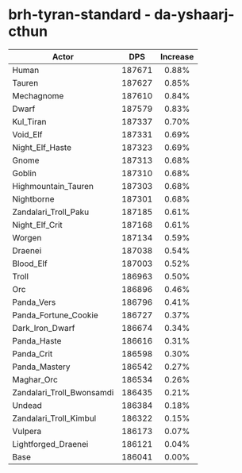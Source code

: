 # brh-tyran-standard - da-yshaarj-cthun
| Actor | DPS | Increase |
|---|:---:|:---:|
|Human|187671|0.88%|
|Tauren|187627|0.85%|
|Mechagnome|187610|0.84%|
|Dwarf|187579|0.83%|
|Kul_Tiran|187337|0.70%|
|Void_Elf|187331|0.69%|
|Night_Elf_Haste|187323|0.69%|
|Gnome|187313|0.68%|
|Goblin|187310|0.68%|
|Highmountain_Tauren|187303|0.68%|
|Nightborne|187301|0.68%|
|Zandalari_Troll_Paku|187185|0.61%|
|Night_Elf_Crit|187168|0.61%|
|Worgen|187134|0.59%|
|Draenei|187038|0.54%|
|Blood_Elf|187003|0.52%|
|Troll|186963|0.50%|
|Orc|186896|0.46%|
|Panda_Vers|186796|0.41%|
|Panda_Fortune_Cookie|186727|0.37%|
|Dark_Iron_Dwarf|186674|0.34%|
|Panda_Haste|186616|0.31%|
|Panda_Crit|186598|0.30%|
|Panda_Mastery|186542|0.27%|
|Maghar_Orc|186534|0.26%|
|Zandalari_Troll_Bwonsamdi|186435|0.21%|
|Undead|186384|0.18%|
|Zandalari_Troll_Kimbul|186322|0.15%|
|Vulpera|186173|0.07%|
|Lightforged_Draenei|186121|0.04%|
|Base|186041|0.00%|
